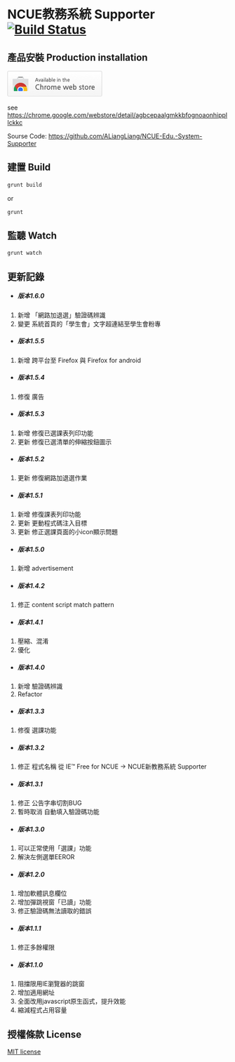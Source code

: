 # NCUE教務系統 Supporter [![Build Status](https://travis-ci.org/ALiangLiang/NCUE-Edu.-System-Supporter.svg?branch=master)](https://travis-ci.org/ALiangLiang/NCUE-Edu.-System-Supporter)

## 產品安裝 Production installation

[![Install from Web Store](https://raw.githubusercontent.com/ALiangLiang/NCUE-Edu.-System-Supporter/master/tryitnowbutton_small.png)](https://chrome.google.com/webstore/detail/agbcepaalgmkkbfognoaonhippllckkc)

see https://chrome.google.com/webstore/detail/agbcepaalgmkkbfognoaonhippllckkc

Sourse Code: https://github.com/ALiangLiang/NCUE-Edu.-System-Supporter

##  建置 Build 

```bash
grunt build
```
or
```bash
grunt
```

##  監聽 Watch 

```bash
grunt watch
```

##  更新記錄

- ##### 版本1.6.0
1. 新增 「網路加退選」驗證碼辨識
2. 變更 系統首頁的「學生會」文字超連結至學生會粉專

- ##### 版本1.5.5
1. 新增 跨平台至 Firefox 與 Firefox for android

- ##### 版本1.5.4
1. 修復 廣告

- ##### 版本1.5.3
1. 新增 修復已選課表列印功能
2. 更新 修復已選清單的伸縮按鈕圖示

- ##### 版本1.5.2
1. 更新 修復網路加退選作業

- ##### 版本1.5.1
1. 新增 修復課表列印功能
2. 更新 更動程式碼注入目標
3. 更新 修正選課頁面的小icon顯示問題

- ##### 版本1.5.0
1. 新增 advertisement

- ##### 版本1.4.2
1. 修正 content script match pattern

- ##### 版本1.4.1
1. 壓縮、混淆
2. 優化

- ##### 版本1.4.0
1. 新增 驗證碼辨識
2. Refactor

- ##### 版本1.3.3
1. 修復 選課功能

- ##### 版本1.3.2
1. 修正 程式名稱 從 IE™ Free for NCUE → NCUE新教務系統 Supporter

- ##### 版本1.3.1
1. 修正 公告字串切割BUG
2. 暫時取消 自動填入驗證碼功能

- ##### 版本1.3.0
1. 可以正常使用「選課」功能
2. 解決左側選單EEROR

- ##### 版本1.2.0
1. 增加軟體訊息欄位
2. 增加彈跳視窗「已讀」功能
3. 修正驗證碼無法讀取的錯誤

- ##### 版本1.1.1
1. 修正多餘權限

- ##### 版本1.1.0 
1. 阻擋限用IE瀏覽器的跳窗
2. 增加適用網址
3. 全面改用javascript原生函式，提升效能
4. 縮減程式占用容量

## 授權條款 License

[MIT license](https://raw.githubusercontent.com/ALiangLiang/NCUE-Edu.-System-Supporter/master/LICENSE)
